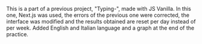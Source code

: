 This is a part of a previous project, "Typing-", made with JS Vanilla. In this one, Next.js was used, the errors of the previous one were corrected, the interface was modified and the results obtained are reset per day instead of per week. Added English and Italian language and a graph at the end of the practice. 